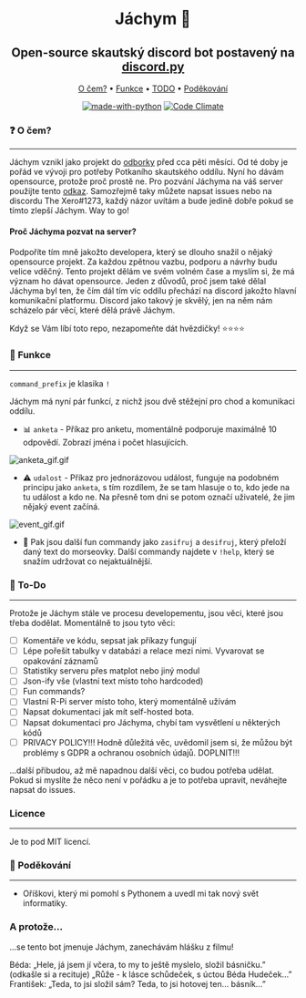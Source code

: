 <h1 align=center>
<br>
    Jáchym 🤖

</h1>

<h2 align=center>
Open-source skautský discord bot postavený na
<a href="https://discordpy.readthedocs.io/en/stable/">discord.py</a>
</h2>

<p align=center>
  <a href="##about?">O čem?</a>
  •
  <a href="#feat">Funkce</a>
  •
  <a href="##todo">TODO</a>
  •
  <a href="#cred">Poděkování</a>
</p>

<div align=center>

[![made-with-python](https://img.shields.io/badge/Made%20with-Python-1f425f.svg)](https://www.python.org/)
[![Code Climate](https://codeclimate.com/github/cloudfoundry/membrane.png)](https://codeclimate.com/github/TheXer/Skaut-discord-bot)


</div>



<div id="#about">

### ❓ O čem?

___

Jáchym vznikl jako projekt do [odborky](https://odborky.skaut.cz/ajtak/) před cca pěti měsíci. Od té doby je pořád ve
vývoji pro potřeby Potkaního skautského oddílu. Nyní ho dávám opensource, protože proč prostě ne. Pro pozvání Jáchyma na
váš server použijte tento
[odkaz](https://discord.com/api/oauth2/authorize?client_id=784879308288163840&permissions=1275259968&scope=bot).
Samozřejmě taky můžete napsat issues nebo na discordu The Xero#1273, každý názor uvítám a bude jedině dobře pokud se
tímto zlepší Jáchym. Way to go!

</div>

#### Proč Jáchyma pozvat na server?

Podpoříte tím mně jakožto developera, který se dlouho snažil o nějaký opensource projekt. Za každou zpětnou vazbu,
podporu a návrhy budu velice vděčný. Tento projekt dělám ve svém volném čase a myslím si, že má význam ho dávat
opensource. Jeden z důvodů, proč jsem také dělal Jáchyma byl ten, že čím dál tím víc oddílu přechází na discord jakožto
hlavní komunikační platformu. Discord jako takový je skvělý, jen na něm nám scházelo pár věcí, které dělá právě Jáchym.

Když se Vám líbí toto repo, nezapomeňte dát hvězdičky! ⭐⭐⭐⭐

<div id="feat">

### 🤖 Funkce

___

`command_prefix` je klasika `!`

Jáchym má nyní pár funkcí, z nichž jsou dvě stěžejní pro chod a komunikaci oddílu.

* 📊 `anketa` - Příkaz pro anketu, momentálně podporuje maximálně 10 odpovědí. Zobrazí jména i počet hlasujících.

![anketa_gif.gif](https://media.giphy.com/media/twyXyf23KkoUiI7kLY/giphy.gif)

* ⚠️ `udalost` - Příkaz pro jednorázovou událost, funguje na podobném principu jako `anketa`, s tím rozdílem, že se tam
  hlasuje o to, kdo jede na tu událost a kdo ne. Na přesně tom dni se potom označí uživatelé, že jim nějaký event
  začíná.

![event_gif.gif](https://media.giphy.com/media/twyXyf23KkoUiI7kLY/giphy.gif)

* 🎉 Pak jsou další fun commandy jako `zasifruj` a `desifruj`, který přeloží daný text do morseovky. Další commandy
  najdete v `!help`, který se snažím udržovat co nejaktuálnější.

</div>

<div id="#todo">

### 📝 To-Do

___

Protože je Jáchym stále ve procesu developementu, jsou věci, které jsou třeba dodělat. Momentálně to jsou tyto věci:

- [ ] Komentáře ve kódu, sepsat jak příkazy fungují
- [ ] Lépe pořešit tabulky v databázi a relace mezi nimi. Vyvarovat se opakování záznamů
- [ ] Statistiky serveru přes matplot nebo jiný modul
- [ ] Json-ify vše (vlastní text místo toho hardcoded)
- [ ] Fun commands?
- [ ] Vlastní R-Pi server místo toho, který momentálně užívám
- [ ] Napsat dokumentaci jak mít self-hosted bota.
- [ ] Napsat dokumentaci pro Jáchyma, chybí tam vysvětlení u některých kódů
- [ ] PRIVACY POLICY!!! Hodně důležitá věc, uvědomil jsem si, že můžou být problémy s GDPR a ochranou osobních údajů. DOPLNIT!!!

...další přibudou, až mě napadnou další věci, co budou potřeba udělat. Pokud si myslíte že něco není v pořádku a je to
potřeba upravit, neváhejte napsat do issues.
</div>

### Licence

___

Je to pod MIT licencí.

<div id="cred">

### 📜 Poděkování

___

* Oříškovi, který mi pomohl s Pythonem a uvedl mi tak nový svět informatiky.

</div>


### A protože...

...se tento bot jmenuje Jáchym, zanechávám hlášku z filmu! 

Béda: „Hele, já jsem jí včera, to my to ještě myslelo, složil básničku.” (odkašle si a recituje) „Růže - k lásce schůdeček, s úctou Béda Hudeček...”
František: „Teda, to jsi složil sám? Teda, to jsi hotovej ten... básník...”
